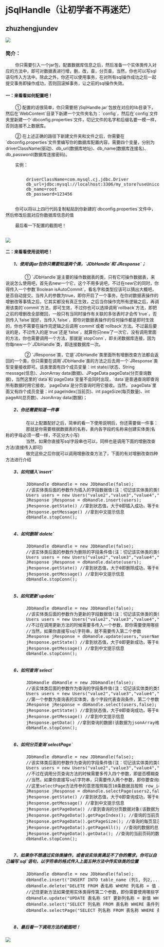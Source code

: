 <html>
        <body>
        <h1>jSqlHandle（让初学者不再迷茫）</h1>
        <h2>zhuzhengjundev</h2>
        <img src="https://qlogo1.store.qq.com/qzone/1471888328/1471888328/100?1590622011">
        <h3>简介：</h3>
        <p>&nbsp;&nbsp;&nbsp;&nbsp;&nbsp;&nbsp;&nbsp;&nbsp;你只需要引入一个jar包，配置数据库信息之后，然后准备一个实体类传入对应的方法中，即可对数据表进行增，删，改，查，分页查，当然，你也可以写sql语句传入方法中。除此之外，你还可以使用事务，在对所有sql操作成功之后一起提交事务即操作成功，否则回滚掉事务，让之前的sql操作失效。
        </p>
        <h4>一：来看看如何配置吧！</h4>
        <p>&nbsp;&nbsp;&nbsp;&nbsp;&nbsp;&nbsp;&nbsp;&nbsp;① 配置的话很简单，你只需要把`jSqlHandle.jar`包放在对应的lib目录下，然后在`WebContent`目录下新建一个文件夹名为：`config`，然后在`config`文件夹里新建一个`dbconfig.properties`文件，切记文件的名字和后缀名要一模一样，否则连接不上数据库。</p>
        <p>&nbsp;&nbsp;&nbsp;&nbsp;&nbsp;&nbsp;&nbsp;&nbsp;② 在上述正确的路径下新建文件夹和文件之后，你需要在`dbconfig.properties`文件里编写你的数据库配置内容，需要四个变量，分别为driverClassName(驱动)、db_url(数据库地址)、db_name(数据库连接名)、db_password(数据库连接密码)。</p>
        <p>&nbsp;&nbsp;&nbsp;&nbsp;&nbsp;&nbsp;&nbsp;&nbsp;实例：</p>
        <pre>     
        driverClassName=com.mysql.cj.jdbc.Driver
        db_url=jdbc:mysql://localhost:3306/my_store?useUnicode=true&characterEncoding=utf-8&serverTimezone=UTC
        db_name=root
        db_password=123456
        </pre>
        <p>&nbsp;&nbsp;&nbsp;&nbsp;&nbsp;&nbsp;&nbsp;&nbsp;你可以将以上四行代码复制粘贴到你新建的`dbconfig.properties`文件中，然后修改后面对应你数据库信息的值</p>
        <p>&nbsp;&nbsp;&nbsp;&nbsp;&nbsp;&nbsp;&nbsp;&nbsp;最后看一下配置的截图吧！</p><br>
        <img src="http://a1.qpic.cn/psc?/V100BnzP2hNMuE/qWkkGOdvaHRbO0s2SzmJ0NRgdj09ekusZlZr8Kz*SRJhLXbkGm6MNPTJ0BVt5B*Yal*NqsTMe8FGjIHkptXzxQ!!/c&ek=1&kp=1&pt=0&bo=iwWQAgAAAAADFy4!&tl=1&vuin=1471888328&tm=1594108800&sce=60-2-2&rf=0-0">
        <h4>二：来看看使用说明吧！</h4>
        <h5>&nbsp;&nbsp;&nbsp;&nbsp;&nbsp;&nbsp;&nbsp;&nbsp;1、使用该jar包你只需要知道两个类，`JDbHandle`和`JResponse`；</h5>
        <p>&nbsp;&nbsp;&nbsp;&nbsp;&nbsp;&nbsp;&nbsp;&nbsp;&nbsp;&nbsp;&nbsp;&nbsp;&nbsp;&nbsp;&nbsp;&nbsp;① `JDbHandle`是主要的操作数据表的类，只有它可操作数据表，来说说怎么使用吧，首先去new一个它，这个不用多说吧，不过在new它的同时，你得传入一个参数`Boolean isAutoCommit`，看名字和类型应该可以猜出大概吧，是否自动提交。当传入的参数为true，即你开启了一个事务，在你对数据表操作的增删改等事情之后，它其实都没有真正生效，之后当你操作完所有逻辑之后，再调用该类的`commit`方法，即可生效，不过你也可以选择调用`rollback`方法，即把之前的增删改全部撤回，一般只有当同时操作有关联的多张表时才会传`true`，否则传入`false`就好，当传入`false`，即你对数据表操作的任何操作都是即时生效的，你也不需要在操作完逻辑之后调用`commit`或者`rollback`方法。不过最后要说的是，不过传入的是`true`还是`false`，就算你只new了一次它，没有调用里面的方法，你也需要调用一个方法，那就是`stopConn`，即关闭数据库连接，因为你每new一个`JDbHandle`类，即连接数据库一次。</p>
        <p>&nbsp;&nbsp;&nbsp;&nbsp;&nbsp;&nbsp;&nbsp;&nbsp;&nbsp;&nbsp;&nbsp;&nbsp;&nbsp;&nbsp;&nbsp;&nbsp;② `JResponse`类，它是`JDbHandle`类里面所有增删改查方法都会返回的一个类，你只需要在调用`JDbHandle`类的方法之后去用一个`JResponse`类型变量接收即可。该类里面有四个成员变量：int state//状态、String message(信息)、JsonArray data(数据)、JPageData pageData(分页查询数据)，当然这里的`data`和`pageData`变量不会同时出现，`data`是普通查询即查询所有数据时用它接收，`pageData`是分页查询时用它接收。当然，`pageData`里面又有四个成员变量：int pageIndex(当前页)、int pageSize(每页数量)、int pageAll(总页数)、JsonArray data(数据)；</p>
        <h5>&nbsp;&nbsp;&nbsp;&nbsp;&nbsp;&nbsp;&nbsp;&nbsp;2、你还需要知道一件事</h5>
        <p>
                &nbsp;&nbsp;&nbsp;&nbsp;&nbsp;&nbsp;&nbsp;&nbsp;&nbsp;&nbsp;&nbsp;&nbsp;&nbsp;&nbsp;&nbsp;&nbsp;
                在以上配置配好之后，简单的看一下使用说明后，你还需要做一件事：<br>
                &nbsp;&nbsp;&nbsp;&nbsp;&nbsp;&nbsp;&nbsp;&nbsp;&nbsp;&nbsp;&nbsp;&nbsp;&nbsp;&nbsp;&nbsp;&nbsp;
                那就是你需要根据数据表的名称，表内各字段的名称来创建实体类(名称的字母必须一模一样，不区分大小写)<br>
                &nbsp;&nbsp;&nbsp;&nbsp;&nbsp;&nbsp;&nbsp;&nbsp;&nbsp;&nbsp;&nbsp;&nbsp;&nbsp;&nbsp;&nbsp;&nbsp;
                当然，如果你直接写sql字段串也可以，同样也是调用下面的增删改查方法(直接传入即可)<br>
                &nbsp;&nbsp;&nbsp;&nbsp;&nbsp;&nbsp;&nbsp;&nbsp;&nbsp;&nbsp;&nbsp;&nbsp;&nbsp;&nbsp;&nbsp;&nbsp;
                做完这些之后你就可以调用增删改查方法了，下面的有对增删改查四种方法进行介绍
        </p>
        <h5>&nbsp;&nbsp;&nbsp;&nbsp;&nbsp;&nbsp;&nbsp;&nbsp;3、如何插入`insert`</h5>
        <pre>
        JDbHandle dbHandle = new JDbHandle(false);
        //该实体类后面的参数作为插入的字段数据值(注：切记该实体类的类名和成员变量名字要与数据表对应，不能缺少或添加字段，不区分大小写)
        Users users = new Users("value2","value3","value4","value5");
        JResponse jResponse = dbHandle.insert(users);
        jResponse.getState() //拿到状态值，大于0即插入成功，等于0即插入失败
        jResponse.getMessage() //拿到中文提示信息
        dbHandle.stopConn();
        </pre>
        <h5>&nbsp;&nbsp;&nbsp;&nbsp;&nbsp;&nbsp;&nbsp;&nbsp;4、如何删除`dalete`</h5>
        <pre>
        JDbHandle dbHandle = new JDbHandle(false);
        //该实体类后面的参数作为删除的字段条件值(注：切记该实体类的类名和成员变量名字要与数据表对应，不能缺少或添加字段，不区分大小写)
        Users users = new Users("value2","value3","value4","value5");
        JResponse jResponse = dbHandle.dalete(users);
        jResponse.getState() //拿到状态值，大于0即删除成功，等于0即删除失败
        jResponse.getMessage() //拿到中文提示信息
        dbHandle.stopConn();
        </pre>
        <h5>&nbsp;&nbsp;&nbsp;&nbsp;&nbsp;&nbsp;&nbsp;&nbsp;5、如何更新`update`</h5>
        <pre>
        JDbHandle dbHandle = new JDbHandle(false);
        //该实体类后面的参数作为更新的字段数据值(注：切记该实体类的类名和成员变量名字要与数据表对应，不能缺少或添加字段，不区分大小写)
        Users users = new Users("value2","value3","value4","value5");
        //不过在调用更新方法的时候需要多传入一个参数，即你需要使用哪些字段名称作为更新条件，可多个条件，中间用英文逗号隔开，作为字符串传入即可
        //当然，如果你直接写sql字符串，就不需要传入第二个参数
        JResponse jResponse = dbHandle.update(users,"userName,userPwd");
        jResponse.getState() //拿到状态值，大于0即更新成功，等于0即更新失败
        jResponse.getMessage() //拿到中文提示信息
        dbHandle.stopConn();
        </pre>
        <h5>&nbsp;&nbsp;&nbsp;&nbsp;&nbsp;&nbsp;&nbsp;&nbsp;6、如何查询`select`</h5>
        <pre>
        JDbHandle dbHandle = new JDbHandle(false);
        //该实体类后面的参数作为查询的字段条件值(注：切记该实体类的类名和成员变量名字要与数据表对应，不能缺少或添加字段，不区分大小写)
        Users users = new Users("value2","value3","value4","value5");
        //第一个参数为查询表的实体类，各个字段代表查询条件，第二个参数表示是否模糊查询
        JResponse jResponse = dbHandle.select(users,false);
        jResponse.getState() //拿到状态值，大于0即查询成功，等于0即查询的数据为空或查询失败
        jResponse.getMessage() //拿到中文提示信息
        jResponse.getData() //拿到查询的数据(该数据为jsonArray格式，你也可以使用gson将它转成List )
        dbHandle.stopConn();
        </pre>
        <h5>&nbsp;&nbsp;&nbsp;&nbsp;&nbsp;&nbsp;&nbsp;&nbsp;6、如何分页查询`selectPage`</h5>
        <pre>
        JDbHandle dbHandle = new JDbHandle(false);
        //该实体类后面的参数作为查询的字段条件值(注：切记该实体类的类名和成员变量名字要与数据表对应，不能缺少或添加字段，不区分大小写)
        Users users = new Users("value2","value3","value4","value5");
        //不过在调用分页查询方法的时候需要多传入四个参数，即是否模糊查询，查询排序的字段，以及排序方式（是否正序），你要查询的页码，还有每页显示的数据条数
        //当然，如果你直接写sql字符串，只需要传入两个参数，即你要查询的页码，还有每页显示的数据条数，不过这里要注意一点，传入的sql字符串结尾不要加封号
        //这里selectPage方法传参的意思按照每页10条数据且按照 row_id 和  user_name 字段倒叙查询出第一页的数据，
        JResponse jResponse = dbHandle.selectPage(users2,false,"  row_id , user_name ",false,1,10);
        jResponse.getState() //拿到状态值，大于0即查询成功，等于0即查询的数据为空或查询失败
        jResponse.getMessage() //拿到中文提示信息
        jResponse.getPageData() //拿到查询的分页数据对象(该数据为JPageData对象，使用说明中有提到)
        jResponse.getPageData().getPageIndex(); //查询的当前页码
        jResponse.getPageData().getPageSize(); //查询的每页显示的数据条数
        jResponse.getPageData().getPageAll(); //查询的数据的总页数
        jResponse.getPageData().getData(); //查询的当前页码的数据(该数据同样为jsonArray格式，你也可以使用gson将它转成List )
        dbHandle.stopConn();
        </pre>
        <h5>&nbsp;&nbsp;&nbsp;&nbsp;&nbsp;&nbsp;&nbsp;&nbsp;7、如果你不想通过实体类操作，或者说实体类满足不了你的需求，你可以自己编写`sql`语句，以字符串的格式传入上面五种方法中传实体类的位置</h5>
        <pre>
        JDbHandle dbHandle = new JDbHandle(false);
        dbHandle.insert("INSERT INTO table_name (列1, 列2,...) VALUES (值1, 值2,....)");
        dbHandle.delete("DELETE FROM 表名称 WHERE 列名称 = 值 AND 列名称 = 值");
        //记住更新方法如果使用实体类得传第二个参数，即你需要使用哪些字段名称作为更新条件，可多个条件，中间用逗号隔开，作为字符串传入即可;这里直接写sql不需要传
        dbHandle.update("UPDATE 表名称 SET 更新列名称 = 新值 WHERE 条件列名称 = 条件值");
        dbHandle.select("SELECT 列名称 FROM 表名称 WHERE 条件列名称 = 条件值");
        dbHandle.selectPage("SELECT 列名称 FROM 表名称 WHERE 条件列名称 = 条件值",1,10);//注意这里传参的sql语句结尾不要加封号
        </pre>
        <h5>&nbsp;&nbsp;&nbsp;&nbsp;&nbsp;&nbsp;&nbsp;&nbsp;8、最后看一下调用方法的截图吧！</h5>
        <img src="http://m.qpic.cn/psc?/V100BnzP2hNMuE/qWkkGOdvaHRbO0s2SzmJ0AMD0o*3B7A15BHC5jhnFCogYB9LJB.zXxoe0AMnkE.4ttzx*jXZRXrH.8h04Z2jsw!!/b&bo=jwUXAwAAAAADB7w!&rf=viewer_4" />
        </body>
</html>
